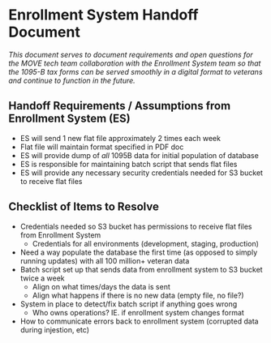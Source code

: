 
# Enrollment System Handoff Document

*This document serves to document requirements and open questions for the MOVE tech team collaboration with the Enrollment System team so that the 1095-B tax forms can be served smoothly in a digital format to veterans and continue to function in the future.* 

## Handoff Requirements / Assumptions from Enrollment System (ES)

* ES will send 1 new flat file approximately 2 times each week
* Flat file will maintain format specified in PDF doc 
* ES will provide dump of *all* 1095B data for initial population of database
* ES is responsible for maintaining batch script that sends flat files
* ES will provide any necessary security credentials needed for S3 bucket to receive flat files

## Checklist of Items to Resolve

* Credentials needed so S3 bucket has permissions to receive flat files from Enrollment System
    * Credentials for all environments (development, staging, production)
* Need a way populate the database the first time (as opposed to simply running updates) with all 100 million+ veteran data
* Batch script set up that sends data from enrollment system to S3 bucket twice a week
    * Align on what times/days the data is sent
    * Align what happens if there is no new data (empty file, no file?)
* System in place to detect/fix batch script if anything goes wrong 
    * Who owns operations? IE. if enrollment system changes format 
* How to communicate errors back to enrollment system (corrupted data during injestion, etc)

	
